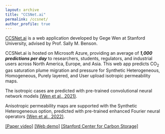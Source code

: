 ```yaml
---
layout: archive
title: "CCSNet.ai"
permalink: /ccsnet/
author_profile: true
---
```


[CCSNet.ai](https://ccsnet.ai) is a web application developed by Gege Wen at Stanford University, advised by Prof. Sally M. Benson. 

CCSNet.ai is hosted on Microsoft Azure, providing an average of ***1,000 predictions per day*** to researchers, students, regulators, and industrial users across North America, Europe, and Asia. This web app predicts CO$_2$ gas saturation plume migration and pressure for Synthetic Heterogeneous, Homogeneous, Purely layered, and User upload isotropic permeability maps. 

The isotropic cases are predicted with pre-trained convolutional neural network models [(Wen et al., 2021)](https://www.sciencedirect.com/science/article/abs/pii/S0309170821001640). 

Anisotropic permeability maps are supported with the Synthetic Heterogeneous option, predicted with pre-trained enhanced Fourier neural operators [(Wen et al., 2022)](https://www.sciencedirect.com/science/article/abs/pii/S0309170822000562).

[[Paper video]](https://www.youtube.com/watch?v=_SHdgdjLaAE)
[[Web demo]](https://www.youtube.com/watch?v=eSCpggruIUk&feature=emb_title)
[[Stanford Center for Carbon Storage]](https://sccs.stanford.edu/ccsnet)
